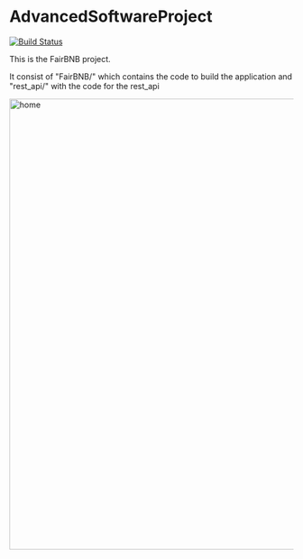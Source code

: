 # AdvancedSoftwareProject
[![Build Status](https://travis-ci.com/flruee/AdvancedSoftwareProject.svg?token=fp5ppBj9DyWPBuhMzGBq&branch=Development)](https://travis-ci.com/flruee/AdvancedSoftwareProject)

This is the FairBNB project.

It consist of "FairBNB/" which contains the code to build the application and "rest_api/" with the code for the rest_api

   
   
   <img width="800" alt="home" src="https://user-images.githubusercontent.com/40763359/120100812-0d988100-c143-11eb-9a00-ff8f490a46b5.png">
